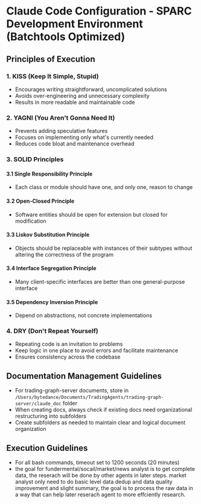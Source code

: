# Claude Code Configuration - SPARC Development Environment (Batchtools Optimized)

## Principles of Execution

### 1. KISS (Keep It Simple, Stupid)
- Encourages writing straightforward, uncomplicated solutions
- Avoids over-engineering and unnecessary complexity
- Results in more readable and maintainable code

### 2. YAGNI (You Aren't Gonna Need It)
- Prevents adding speculative features
- Focuses on implementing only what's currently needed
- Reduces code bloat and maintenance overhead

### 3. SOLID Principles
#### 3.1 Single Responsibility Principle
- Each class or module should have one, and only one, reason to change

#### 3.2 Open-Closed Principle
- Software entities should be open for extension but closed for modification

#### 3.3 Liskov Substitution Principle
- Objects should be replaceable with instances of their subtypes without altering the correctness of the program

#### 3.4 Interface Segregation Principle
- Many client-specific interfaces are better than one general-purpose interface

#### 3.5 Dependency Inversion Principle
- Depend on abstractions, not concrete implementations

### 4. DRY (Don't Repeat Yourself)
- Repeating code is an invitation to problems
- Keep logic in one place to avoid errors and facilitate maintenance
- Ensures consistency across the codebase

## Documentation Management Guidelines
- For trading-graph-server documents, store in `/Users/bytedance/Documents/TradingAgents/trading-graph-server/claude_doc` folder
- When creating docs, always check if existing docs need organizational restructuring into subfolders
- Create subfolders as needed to maintain clear and logical document organization

## Execution Guidelines
- For all bash commands, timeout set to 1200 seconds (20 minutes)
- the goal for fundermental/socail/market/news analyst is to get complete data, the reserach will be done by other agents in later steps. market analyst only need to do basic level data dedup and data quality improvement and   slight summary, the goal is to process the raw data in a way that can help later reserach agent to more effciently research.